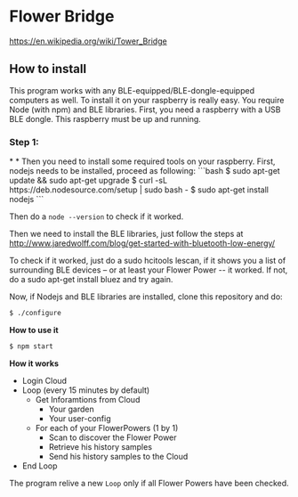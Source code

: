 <h1>Flower Bridge</h1>

https://en.wikipedia.org/wiki/Tower_Bridge

<h2>How to install</h2>

This program works with any BLE-equipped/BLE-dongle-equipped computers as well.
To install it on your raspberry is really easy. You require Node (with npm) and BLE libraries.
First, you need a raspberry with a USB BLE dongle. This raspberry must be up and running.
<h3>Step 1:</h3>
 * 
 * Then you need to install some required tools on your raspberry.
	First, nodejs needs to be installed, proceed as following:
```bash
   $ sudo apt-get update && sudo apt-get upgrade
   $ curl -sL https://deb.nodesource.com/setup | sudo bash -
   $ sudo apt-get install nodejs
```
	
	
Then do a `node --version` to check if it worked.

Then we need to install the BLE libraries, just follow the steps at http://www.jaredwolff.com/blog/get-started-with-bluetooth-low-energy/

To check if it worked, just do a sudo hcitools lescan, if it shows you a list of surrounding BLE devices – or at least your Flower Power -- it worked. If not, do a sudo apt-get install bluez and try again.

Now, if Nodejs and BLE libraries are installed, clone this repository and do:
```bash
$ ./configure
```

**How to use it**
```bash
$ npm start
```

**How it works**
* Login Cloud
* Loop (every 15 minutes by default)
  * Get Inforamtions from Cloud
    * Your garden
    * Your user-config
  * For each of your FlowerPowers (1 by 1)
    * Scan to discover the Flower Power
    * Retrieve his history samples
    * Send his history samples to the Cloud
* End Loop

The program relive a new `Loop` only if all Flower Powers have been checked.
